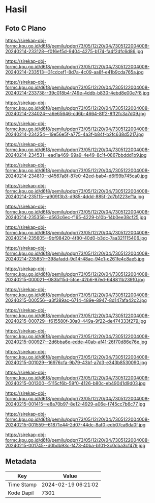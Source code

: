 # Hasil

## Foto C Plano

https://sirekap-obj-formc.kpu.go.id/d6f8/pemilu/pdpr/73/05/12/20/04/7305122004008-20240214-233128--f016ef5d-9404-4275-b174-fa4f2dfc6d86.jpg

https://sirekap-obj-formc.kpu.go.id/d6f8/pemilu/pdpr/73/05/12/20/04/7305122004008-20240214-233513--31cdcef1-8d7a-4c09-aa8f-e41b9cda765a.jpg

https://sirekap-obj-formc.kpu.go.id/d6f8/pemilu/pdpr/73/05/12/20/04/7305122004008-20240214-233738--39c018b4-749e-4ddb-b830-4ebd8e00e7f8.jpg

https://sirekap-obj-formc.kpu.go.id/d6f8/pemilu/pdpr/73/05/12/20/04/7305122004008-20240214-234024--a6e65646-cd6b-4664-8ff2-8ff2fc3a7d09.jpg

https://sirekap-obj-formc.kpu.go.id/d6f8/pemilu/pdpr/73/05/12/20/04/7305122004008-20240214-234254--19e56e5f-a775-4a3f-b84f-b2fc638d5217.jpg

https://sirekap-obj-formc.kpu.go.id/d6f8/pemilu/pdpr/73/05/12/20/04/7305122004008-20240214-234531--ead1a469-99a9-4e49-8c1f-0867bbddd1b9.jpg

https://sirekap-obj-formc.kpu.go.id/d6f8/pemilu/pdpr/73/05/12/20/04/7305122004008-20240214-234810--d4567a8f-87e0-42ed-bab4-d6f99b745ca0.jpg

https://sirekap-obj-formc.kpu.go.id/d6f8/pemilu/pdpr/73/05/12/20/04/7305122004008-20240214-235115--a909f3b3-d985-4ddd-885f-2d7b1223ef1a.jpg

https://sirekap-obj-formc.kpu.go.id/d6f8/pemilu/pdpr/73/05/12/20/04/7305122004008-20240214-235358--d563c6ec-f165-4229-b10b-14b0ee38cf25.jpg

https://sirekap-obj-formc.kpu.go.id/d6f8/pemilu/pdpr/73/05/12/20/04/7305122004008-20240214-235605--9bf98420-4f80-40d0-b3dc-7aa321115406.jpg

https://sirekap-obj-formc.kpu.go.id/d6f8/pemilu/pdpr/73/05/12/20/04/7305122004008-20240214-235851--398afadd-9d14-48ac-94c1-c261fe4c8ae5.jpg

https://sirekap-obj-formc.kpu.go.id/d6f8/pemilu/pdpr/73/05/12/20/04/7305122004008-20240215-000021--083bf15d-5fce-42b6-97ed-648811b239f0.jpg

https://sirekap-obj-formc.kpu.go.id/d6f8/pemilu/pdpr/73/05/12/20/04/7305122004008-20240215-000556--a3f389ac-6714-489e-8947-8d147afa42c2.jpg

https://sirekap-obj-formc.kpu.go.id/d6f8/pemilu/pdpr/73/05/12/20/04/7305122004008-20240215-000729--f615580f-30a0-449a-9f22-de474333f279.jpg

https://sirekap-obj-formc.kpu.go.id/d6f8/pemilu/pdpr/73/05/12/20/04/7305122004008-20240215-000927--2d6bba6e-edde-40ab-af41-26f70d86e76e.jpg

https://sirekap-obj-formc.kpu.go.id/d6f8/pemilu/pdpr/73/05/12/20/04/7305122004008-20240215-001029--16976cfa-9b79-43bf-a7d3-e343b8530090.jpg

https://sirekap-obj-formc.kpu.go.id/d6f8/pemilu/pdpr/73/05/12/20/04/7305122004008-20240215-001300--5115cf6b-59f0-4126-b80c-eb49041d9d03.jpg

https://sirekap-obj-formc.kpu.go.id/d6f8/pemilu/pdpr/73/05/12/20/04/7305122004008-20240215-001415--e8a70b97-8e12-4929-a06e-f745cc7b6c77.jpg

https://sirekap-obj-formc.kpu.go.id/d6f8/pemilu/pdpr/73/05/12/20/04/7305122004008-20240215-001559--61871e44-2d07-44dc-8af0-edb07ca6da0f.jpg

https://sirekap-obj-formc.kpu.go.id/d6f8/pemilu/pdpr/73/05/12/20/04/7305122004008-20240215-001745--d0bdb93c-f473-40ba-b101-3c0cba3cf479.jpg


## Metadata

| Key        | Value               |
| ---------- | ------------------- |
| Time Stamp | 2024-02-19 06:21:02 |
| Kode Dapil | 7301                |



